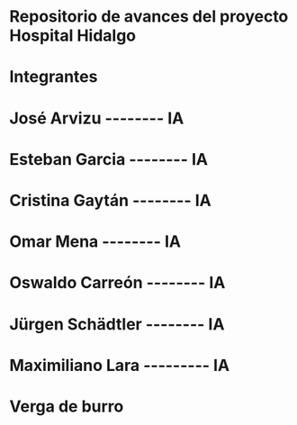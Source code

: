 # Repositorio de avances del proyecto Hospital Hidalgo
# Integrantes

# José Arvizu 		-------- IA
# Esteban Garcia 	-------- IA
# Cristina Gaytán 	-------- IA
# Omar Mena 		-------- IA
# Oswaldo Carreón 	-------- IA
# Jürgen Schädtler 	-------- IA
# Maximiliano Lara --------- IA
# Verga de burro